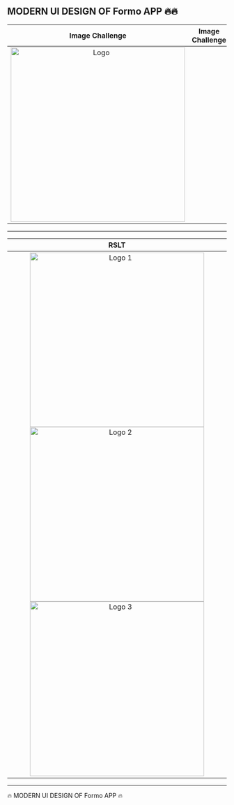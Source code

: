 <h2>MODERN UI DESIGN OF Formo  APP  🔥🔥</h2>




<table>
<thead>
 
<tr>
  
  
  <th align="center">Image Challenge</th>
 <th align="center">Image Challenge</th>

</tr>
  
</thead>

<tbody>
  
<tr>
  
  <td align="center">
   <a target="_blank" rel="" href="https://user-images.githubusercontent.com/69757558/227772511-2b093909-e149-4272-9b42-f2d220ba776a.png">
   <img src="https://raw.githubusercontent.com/abenkoula71/new-project/main/Screenshot%202023-04-23%20035038.png" alt="Logo" with="200" height="400"/>
   </a>
  </td>
   
  <td align="center">  
   <a target="_blank" rel="" href="https://user-images.githubusercontent.com/69757558/227772586-877abbf5-aec0-48bf-bde3-27e9c4d2f119.webm">

   </a>
  </td>

 
 </tr>
  
  
</tbody>
  
  
</table>


<hr>



<table>
  
  
  
<thead>
<tr>
  <th align="center">RSLT</th>

</tr>
  
  
</thead>
  
  
<tbody>
<tr>
  
  <td align="center">    
    
  <a target="_blank" rel="" href="https://user-images.githubusercontent.com/69757558/227772912-cdb901ff-44e0-4408-9097-9ae36a8b61f4.png">
  <img src="https://user-images.githubusercontent.com/69757558/227772912-cdb901ff-44e0-4408-9097-9ae36a8b61f4.png" alt="Logo 1" with="200" height="400"/></a>
   
   <a target="_blank" rel="" href="https://user-images.githubusercontent.com/69757558/227773091-15cbdf00-0318-4e2b-9a07-d1eed81024b2.png">
  <img src="https://user-images.githubusercontent.com/69757558/227773091-15cbdf00-0318-4e2b-9a07-d1eed81024b2.png" alt="Logo 2" with="200" height="400"/></a>
   
   <a target="_blank" rel="" href="https://user-images.githubusercontent.com/69757558/227773120-a2d89a67-1c5b-4ff4-9144-8bfebf514dc7.png">
  <img src="https://user-images.githubusercontent.com/69757558/227773120-a2d89a67-1c5b-4ff4-9144-8bfebf514dc7.png" alt="Logo 3" with="200" height="400"/></a>

    
  </td>
  
</tr>
</tbody>
</table>


 <hr>



 🔥 MODERN UI DESIGN OF Formo APP  🔥
